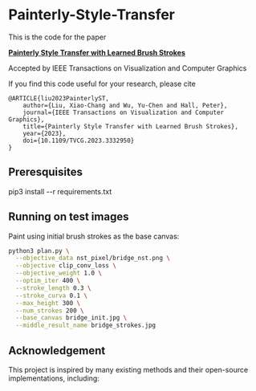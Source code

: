 # Painterly-Style-Transfer

This is the code for the paper

**[Painterly Style Transfer with Learned Brush Strokes](https://ieeexplore.ieee.org/document/10319299)**

Accepted by IEEE Transactions on Visualization and Computer Graphics

If you find this code useful for your research, please cite

```
@ARTICLE{liu2023PainterlyST,
	author={Liu, Xiao-Chang and Wu, Yu-Chen and Hall, Peter},
	journal={IEEE Transactions on Visualization and Computer Graphics},
	title={Painterly Style Transfer with Learned Brush Strokes},
	year={2023},
	doi={10.1109/TVCG.2023.3332950}
}
```

## Preresquisites

pip3 install --r requirements.txt

## Running on test images

Paint using initial brush strokes as the base canvas:

```bash
python3 plan.py \
  --objective_data nst_pixel/bridge_nst.png \
  --objective clip_conv_loss \
  --objective_weight 1.0 \
  --optim_iter 400 \
  --stroke_length 0.3 \
  --stroke_curva 0.1 \
  --max_height 300 \
  --num_strokes 200 \
  --base_canvas bridge_init.jpg \
  --middle_result_name bridge_strokes.jpg
```
## Acknowledgement
This project is inspired by many existing methods and their open-source implementations, including:


